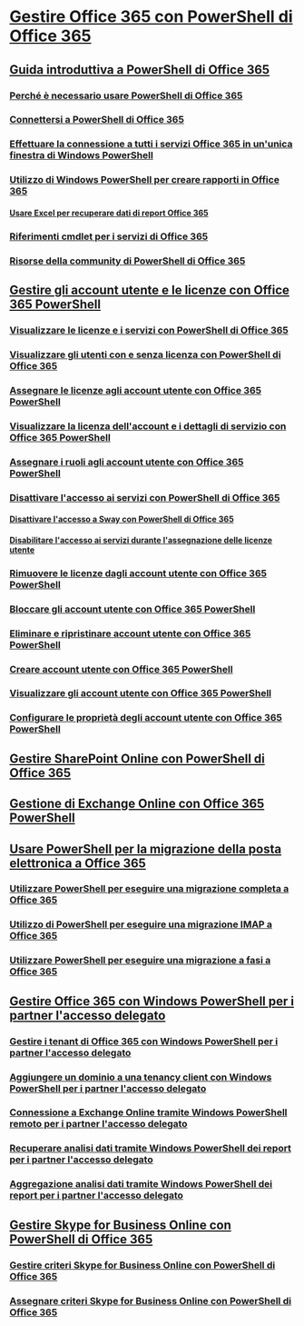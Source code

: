 
# [Gestire Office 365 con PowerShell di Office 365](manage-office-365-with-office-365-powershell.md)
## [Guida introduttiva a PowerShell di Office 365](getting-started-with-office-365-powershell.md)
### [Perché è necessario usare PowerShell di Office 365](why-you-need-to-use-office-365-powershell.md)
### [Connettersi a PowerShell di Office 365](connect-to-office-365-powershell.md)
### [Effettuare la connessione a tutti i servizi Office 365 in un'unica finestra di Windows PowerShell](connect-to-all-office-365-services-in-a-single-windows-powershell-window.md)
### [Utilizzo di Windows PowerShell per creare rapporti in Office 365](use-windows-powershell-to-create-reports-in-office-365.md)
#### [Usare Excel per recuperare dati di report Office 365](using-excel-to-retrieve-office-365-reporting-data.md)
### [Riferimenti cmdlet per i servizi di Office 365](cmdlet-references-for-office-365-services.md)
### [Risorse della community di PowerShell di Office 365](office-365-powershell-community-resources.md)
## [Gestire gli account utente e le licenze con Office 365 PowerShell](manage-user-accounts-and-licenses-with-office-365-powershell.md)
### [Visualizzare le licenze e i servizi con PowerShell di Office 365](view-licenses-and-services-with-office-365-powershell.md)
### [Visualizzare gli utenti con e senza licenza con PowerShell di Office 365](view-licensed-and-unlicensed-users-with-office-365-powershell.md)
### [Assegnare le licenze agli account utente con Office 365 PowerShell](assign-licenses-to-user-accounts-with-office-365-powershell.md)
### [Visualizzare la licenza dell'account e i dettagli di servizio con Office 365 PowerShell](view-account-license-and-service-details-with-office-365-powershell.md)
### [Assegnare i ruoli agli account utente con Office 365 PowerShell](assign-roles-to-user-accounts-with-office-365-powershell.md)
### [Disattivare l'accesso ai servizi con PowerShell di Office 365](disable-access-to-services-with-office-365-powershell.md)
#### [Disattivare l'accesso a Sway con PowerShell di Office 365](disable-access-to-sway-with-office-365-powershell.md)
#### [Disabilitare l'accesso ai servizi durante l'assegnazione delle licenze utente](disable-access-to-services-while-assigning-user-licenses.md)
### [Rimuovere le licenze dagli account utente con Office 365 PowerShell](remove-licenses-from-user-accounts-with-office-365-powershell.md)
### [Bloccare gli account utente con Office 365 PowerShell](block-user-accounts-with-office-365-powershell.md)
### [Eliminare e ripristinare account utente con Office 365 PowerShell](delete-and-restore-user-accounts-with-office-365-powershell.md)
### [Creare account utente con Office 365 PowerShell](create-user-accounts-with-office-365-powershell.md)
### [Visualizzare gli account utente con Office 365 PowerShell](view-user-accounts-with-office-365-powershell.md)
### [Configurare le proprietà degli account utente con Office 365 PowerShell](configure-user-account-properties-with-office-365-powershell.md)
## [Gestire SharePoint Online con PowerShell di Office 365](manage-sharepoint-online-with-office-365-powershell.md)
## [Gestione di Exchange Online con Office 365 PowerShell](manage-exchange-online-with-office-365-powershell.md)
## [Usare PowerShell per la migrazione della posta elettronica a Office 365](use-powershell-for-email-migration-to-office-365.md)
### [Utilizzare PowerShell per eseguire una migrazione completa a Office 365](use-powershell-to-perform-a-cutover-migration-to-office-365.md)
### [Utilizzo di PowerShell per eseguire una migrazione IMAP a Office 365](use-powershell-to-perform-an-imap-migration-to-office-365.md)
### [Utilizzare PowerShell per eseguire una migrazione a fasi a Office 365](use-powershell-to-perform-a-staged-migration-to-office-365.md)
## [Gestire Office 365 con Windows PowerShell per i partner l'accesso delegato](manage-office-365-with-windows-powershell-for-delegated-access-permissions-dap-p.md)
### [Gestire i tenant di Office 365 con Windows PowerShell per i partner l'accesso delegato](manage-office-365-tenants-with-windows-powershell-for-delegated-access-permissio.md)
### [Aggiungere un dominio a una tenancy client con Windows PowerShell per i partner l'accesso delegato](add-a-domain-to-a-client-tenancy-with-windows-powershell-for-delegated-access-pe.md)
### [Connessione a Exchange Online tramite Windows PowerShell remoto per i partner l'accesso delegato](connect-to-exchange-online-tenants-with-remote-windows-powershell-for-delegated.md)
### [Recuperare analisi dati tramite Windows PowerShell dei report per i partner l'accesso delegato](retrieve-customer-tenant-reporting-data-with-windows-powershell-for-delegated-ac.md)
### [Aggregazione analisi dati tramite Windows PowerShell dei report per i partner l'accesso delegato](aggregate-customer-reporting-data-via-windows-powershell-for-delegated-access-pe.md)
## [Gestire Skype for Business Online con PowerShell di Office 365](manage-skype-for-business-online-with-office-365-powershell.md)
### [Gestire criteri Skype for Business Online con PowerShell di Office 365](manage-skype-for-business-online-policies-with-office-365-powershell.md)
### [Assegnare criteri Skype for Business Online con PowerShell di Office 365](assign-per-user-skype-for-business-online-policies-with-office-365-powershell.md)

